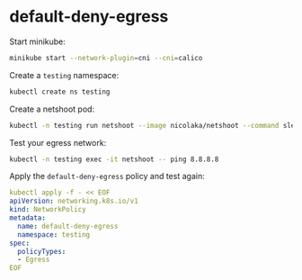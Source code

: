 # default-deny-egress

Start minikube:
```bash
minikube start --network-plugin=cni --cni=calico
```

Create a `testing` namespace:
```bash
kubectl create ns testing
```

Create a netshoot pod:
```bash
kubectl -n testing run netshoot --image nicolaka/netshoot --command sleep infinity
```

Test your egress network:
```bash
kubectl -n testing exec -it netshoot -- ping 8.8.8.8
```

Apply the `default-deny-egress` policy and test again: 
```yaml
kubectl apply -f - << EOF
apiVersion: networking.k8s.io/v1
kind: NetworkPolicy
metadata:
  name: default-deny-egress
  namespace: testing
spec:
  policyTypes:
  - Egress
EOF
```



